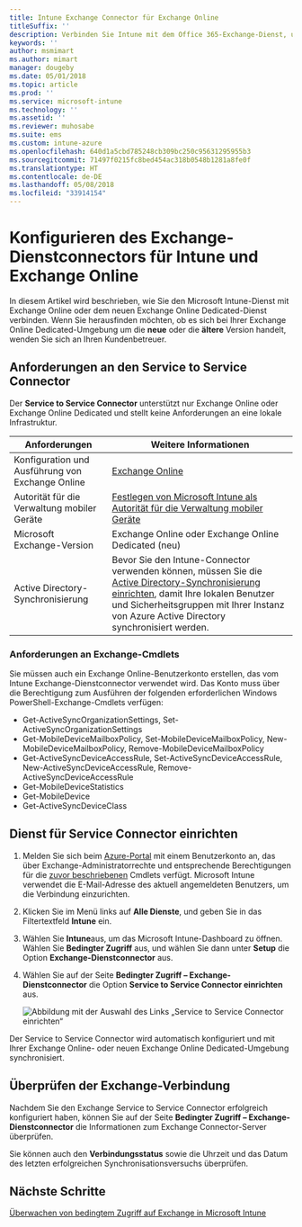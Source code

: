 ```yaml
---
title: Intune Exchange Connector für Exchange Online
titleSuffix: ''
description: Verbinden Sie Intune mit dem Office 365-Exchange-Dienst, um die Verwaltung mobiler Geräte (Mobile Device Management, MDM) mit Exchange ActiveSync zu unterstützen.
keywords: ''
author: msmimart
ms.author: mimart
manager: dougeby
ms.date: 05/01/2018
ms.topic: article
ms.prod: ''
ms.service: microsoft-intune
ms.technology: ''
ms.assetid: ''
ms.reviewer: muhosabe
ms.suite: ems
ms.custom: intune-azure
ms.openlocfilehash: 640d1a5cbd785248cb309bc250c95631295955b3
ms.sourcegitcommit: 71497f0215fc8bed454ac318b0548b1281a8fe0f
ms.translationtype: HT
ms.contentlocale: de-DE
ms.lasthandoff: 05/08/2018
ms.locfileid: "33914154"
---
```

# <a name="configure-the-exchange-service-connector-for-intune-and-exchange-online"></a>Konfigurieren des Exchange-Dienstconnectors für Intune und Exchange Online

In diesem Artikel wird beschrieben, wie Sie den Microsoft Intune-Dienst mit Exchange Online oder dem neuen Exchange Online Dedicated-Dienst verbinden. Wenn Sie herausfinden möchten, ob es sich bei Ihrer Exchange Online Dedicated-Umgebung um die **neue** oder die **ältere** Version handelt, wenden Sie sich an Ihren Kundenbetreuer.

## <a name="service-to-service-connector-requirements"></a>Anforderungen an den Service to Service Connector
Der **Service to Service Connector** unterstützt nur Exchange Online oder Exchange Online Dedicated und stellt keine Anforderungen an eine lokale Infrastruktur.


|              Anforderungen               |                                                                                                            Weitere Informationen                                                                                                            |
|----------------------------------------|----------------------------------------------------------------------------------------------------------------------------------------------------------------------------------------------------------------------------------------|
| Konfiguration und Ausführung von Exchange Online |                                                                                 [Exchange Online](https://technet.microsoft.com/library/jj200580.aspx)                                                                                 |
|   Autorität für die Verwaltung mobiler Geräte   |                                                       [Festlegen von Microsoft Intune als Autorität für die Verwaltung mobiler Geräte](mdm-authority-set.md)                                                       |
|       Microsoft Exchange-Version       |                                                                                      Exchange Online oder Exchange Online Dedicated (neu)                                                                                      |
|    Active Directory-Synchronisierung    | Bevor Sie den Intune-Connector verwenden können, müssen Sie die [Active Directory-Synchronisierung einrichten](/intune/users-add), damit Ihre lokalen Benutzer und Sicherheitsgruppen mit Ihrer Instanz von Azure Active Directory synchronisiert werden. |

### <a name="exchange-cmdlet-requirements"></a>Anforderungen an Exchange-Cmdlets

Sie müssen auch ein Exchange Online-Benutzerkonto erstellen, das vom Intune Exchange-Dienstconnector verwendet wird. Das Konto muss über die Berechtigung zum Ausführen der folgenden erforderlichen Windows PowerShell-Exchange-Cmdlets verfügen:

 - Get-ActiveSyncOrganizationSettings, Set-ActiveSyncOrganizationSettings
 - Get-MobileDeviceMailboxPolicy, Set-MobileDeviceMailboxPolicy, New-MobileDeviceMailboxPolicy, Remove-MobileDeviceMailboxPolicy
 - Get-ActiveSyncDeviceAccessRule, Set-ActiveSyncDeviceAccessRule, New-ActiveSyncDeviceAccessRule, Remove-ActiveSyncDeviceAccessRule
 - Get-MobileDeviceStatistics
 - Get-MobileDevice
 - Get-ActiveSyncDeviceClass

## <a name="set-up-the-service-to-service-connector"></a>Dienst für Service Connector einrichten

1. Melden Sie sich beim [Azure-Portal](http://portal.azure.com) mit einem Benutzerkonto an, das über Exchange-Administratorrechte und entsprechende Berechtigungen für die [zuvor beschriebenen](#exchange-cmdlet-requirements) Cmdlets verfügt. Microsoft Intune verwendet die E-Mail-Adresse des aktuell angemeldeten Benutzers, um die Verbindung einzurichten.

2. Klicken Sie im Menü links auf **Alle Dienste**, und geben Sie in das Filtertextfeld **Intune** ein.

3. Wählen Sie **Intune**aus, um das Microsoft Intune-Dashboard zu öffnen. Wählen Sie **Bedingter Zugriff** aus, und wählen Sie dann unter **Setup** die Option **Exchange-Dienstconnector** aus.

4.  Wählen Sie auf der Seite **Bedingter Zugriff – Exchange-Dienstconnector** die Option **Service to Service Connector einrichten** aus. 
   
     ![Abbildung mit der Auswahl des Links „Service to Service Connector einrichten“](media/exchange_service_connector.png)

Der Service to Service Connector wird automatisch konfiguriert und mit Ihrer Exchange Online- oder neuen Exchange Online Dedicated-Umgebung synchronisiert.

## <a name="validate-your-exchange-connection"></a>Überprüfen der Exchange-Verbindung

Nachdem Sie den Exchange Service to Service Connector erfolgreich konfiguriert haben, können Sie auf der Seite **Bedingter Zugriff – Exchange-Dienstconnector** die Informationen zum Exchange Connector-Server überprüfen.

Sie können auch den **Verbindungsstatus** sowie die Uhrzeit und das Datum des letzten erfolgreichen Synchronisationsversuchs überprüfen.

## <a name="next-steps"></a>Nächste Schritte
[Überwachen von bedingtem Zugriff auf Exchange in Microsoft Intune](conditional-access-exchange-monitor.md)